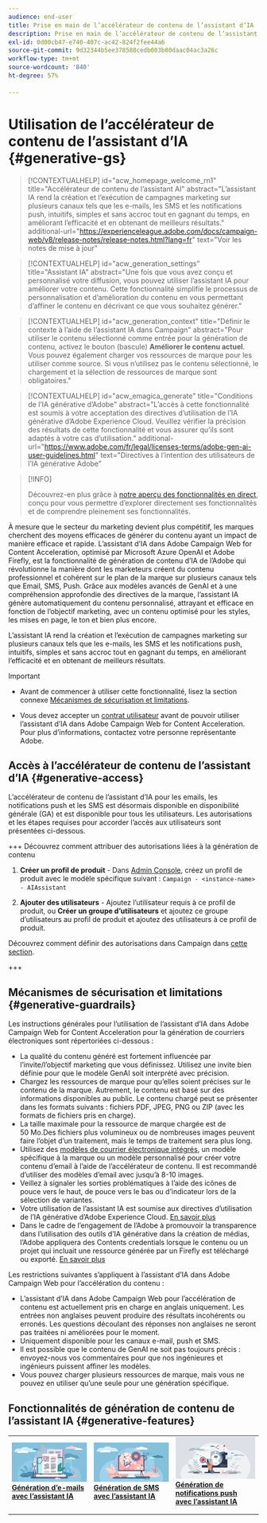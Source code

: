 ```yaml
---
audience: end-user
title: Prise en main de l’accélérateur de contenu de l’assistant d’IA
description: Prise en main de l’accélérateur de contenu de l’assistant d’IA
exl-id: 0d00cb47-e740-407c-ac42-824f2fee44a6
source-git-commit: 9d32344b5ee378588cedb003b80daac04ac3a26c
workflow-type: tm+mt
source-wordcount: '840'
ht-degree: 57%

---
```


# Utilisation de l’accélérateur de contenu de l’assistant d’IA  {#generative-gs}

>[!CONTEXTUALHELP]
>id="acw_homepage_welcome_rn1"
>title="Accélérateur de contenu de l’assistant AI"
>abstract="L’assistant IA rend la création et l’exécution de campagnes marketing sur plusieurs canaux tels que les e-mails, les SMS et les notifications push, intuitifs, simples et sans accroc tout en gagnant du temps, en améliorant l’efficacité et en obtenant de meilleurs résultats."
>additional-url="https://experienceleague.adobe.com/docs/campaign-web/v8/release-notes/release-notes.html?lang=fr" text="Voir les notes de mise à jour"


>[!CONTEXTUALHELP]
>id="acw_generation_settings"
>title="Assistant IA"
>abstract="Une fois que vous avez conçu et personnalisé votre diffusion, vous pouvez utiliser l’assistant IA pour améliorer votre contenu. Cette fonctionnalité simplifie le processus de personnalisation et d’amélioration du contenu en vous permettant d’affiner le contenu en décrivant ce que vous souhaitez générer."


>[!CONTEXTUALHELP]
>id="acw_generation_context"
>title="Définir le contexte à l’aide de l’assistant IA dans Campaign"
>abstract="Pour utiliser le contenu sélectionné comme entrée pour la génération de contenu, activez le bouton (bascule) **Améliorer le contenu actuel**. Vous pouvez également charger vos ressources de marque pour les utiliser comme source. Si vous n’utilisez pas le contenu sélectionné, le chargement et la sélection de ressources de marque sont obligatoires."

>[!CONTEXTUALHELP]
>id="acw_emagica_generate"
>title="Conditions de l’IA générative d’Adobe"
>abstract="L’accès à cette fonctionnalité est soumis à votre acceptation des directives d’utilisation de l’IA générative d’Adobe Experience Cloud. Veuillez vérifier la précision des résultats de cette fonctionnalité et vous assurer qu’ils sont adaptés à votre cas d’utilisation."
>additional-url="https://www.adobe.com/fr/legal/licenses-terms/adobe-gen-ai-user-guidelines.html" text="Directives à l’intention des utilisateurs de l’IA générative Adobe"

>[!INFO]
>
>Découvrez-en plus grâce à [notre aperçu des fonctionnalités en direct](https://experienceleague.adobe.com/en/apps/journey-optimizer/ai-assistant-content-accelerator), conçu pour vous permettre d’explorer directement ses fonctionnalités et de comprendre pleinement ses fonctionnalités.


À mesure que le secteur du marketing devient plus compétitif, les marques cherchent des moyens efficaces de générer du contenu ayant un impact de manière efficace et rapide. L’assistant d’IA dans Adobe Campaign Web for Content Acceleration, optimisé par Microsoft Azure OpenAI et Adobe Firefly, est la fonctionnalité de génération de contenu d’IA de l’Adobe qui révolutionne la manière dont les marketeurs créent du contenu professionnel et cohérent sur le plan de la marque sur plusieurs canaux tels que Email, SMS, Push. Grâce aux modèles avancés de GenAI et à une compréhension approfondie des directives de la marque, l’assistant IA génère automatiquement du contenu personnalisé, attrayant et efficace en fonction de l’objectif marketing, avec un contenu optimisé pour les styles, les mises en page, le ton et bien plus encore.

L’assistant IA rend la création et l’exécution de campagnes marketing sur plusieurs canaux tels que les e-mails, les SMS et les notifications push, intuitifs, simples et sans accroc tout en gagnant du temps, en améliorant l’efficacité et en obtenant de meilleurs résultats.

>[!IMPORTANT]
>
>* Avant de commencer à utiliser cette fonctionnalité, lisez la section connexe [Mécanismes de sécurisation et limitations](#generative-guardrails).
>
>* Vous devez accepter un [contrat utilisateur](https://www.adobe.com/legal/licenses-terms/adobe-dx-gen-ai-user-guidelines.html) avant de pouvoir utiliser l’assistant d’IA dans Adobe Campaign Web for Content Acceleration. Pour plus d’informations, contactez votre personne représentante Adobe.

## Accès à l’accélérateur de contenu de l’assistant d’IA {#generative-access}

L’accélérateur de contenu de l’assistant d’IA pour les emails, les notifications push et les SMS est désormais disponible en disponibilité générale (GA) et est disponible pour tous les utilisateurs. Les autorisations et les étapes requises pour accorder l’accès aux utilisateurs sont présentées ci-dessous.

+++  Découvrez comment attribuer des autorisations liées à la génération de contenu

1. **Créer un profil de produit** - Dans [Admin Console](https://stage.adminconsole.adobe.com/), créez un profil de produit avec le modèle spécifique suivant :
   `Campaign - <instance-name> - AIAssistant`

1. **Ajouter des utilisateurs** - Ajoutez l’utilisateur requis à ce profil de produit,
ou
   **Créer un groupe d’utilisateurs** et ajoutez ce groupe d’utilisateurs au profil de produit et ajoutez des utilisateurs à ce profil de produit.

Découvrez comment définir des autorisations dans Campaign dans [cette section](../get-started/permissions.md).

+++

## Mécanismes de sécurisation et limitations {#generative-guardrails}

Les instructions générales pour l’utilisation de l’assistant d’IA dans Adobe Campaign Web for Content Acceleration pour la génération de courriers électroniques sont répertoriées ci-dessous :

* La qualité du contenu généré est fortement influencée par l’invite/l’objectif marketing que vous définissez. Utilisez une invite bien définie pour que le modèle GenAI soit interprété avec précision. 
* Chargez les ressources de marque pour qu’elles soient précises sur le contenu de la marque. Autrement, le contenu est basé sur des informations disponibles au public. Le contenu chargé peut se présenter dans les formats suivants : fichiers PDF, JPEG, PNG ou ZIP (avec les formats de fichiers pris en charge).
* La taille maximale pour la ressource de marque chargée est de 50 Mo.Des fichiers plus volumineux ou de nombreuses images peuvent faire l’objet d’un traitement, mais le temps de traitement sera plus long.
* Utilisez des [modèles de courrier électronique intégrés](../email/create-email-templates.md), un modèle spécifique à la marque ou un modèle personnalisé pour créer votre contenu d’email à l’aide de l’accélérateur de contenu. Il est recommandé d’utiliser des modèles d’email avec jusqu’à 8-10 images.
* Veillez à signaler les sorties problématiques à l’aide des icônes de pouce vers le haut, de pouce vers le bas ou d’indicateur lors de la sélection de variantes.
* Votre utilisation de l’assistant IA est soumise aux directives d’utilisation de l’IA générative d’Adobe Experience Cloud. [En savoir plus](https://www.adobe.com/legal/licenses-terms/adobe-dx-gen-ai-user-guidelines.html)
* Dans le cadre de l’engagement de l’Adobe à promouvoir la transparence dans l’utilisation des outils d’IA générative dans la création de médias, l’Adobe appliquera des Contents credentials lorsque le contenu ou un projet qui incluait une ressource générée par un Firefly est téléchargé ou exporté. [En savoir plus](https://helpx.adobe.com/firefly/using/content-credentials.html)

Les restrictions suivantes s’appliquent à l’assistant d’IA dans Adobe Campaign Web pour l’accélération du contenu :

* L’assistant d’IA dans Adobe Campaign Web pour l’accélération de contenu est actuellement pris en charge en anglais uniquement. Les entrées non anglaises peuvent produire des résultats incohérents ou erronés. Les questions découlant des réponses non anglaises ne seront pas traitées ni améliorées pour le moment.
* Uniquement disponible pour les canaux e-mail, push et SMS.
* Il est possible que le contenu de GenAI ne soit pas toujours précis : envoyez-nous vos commentaires pour que nos ingénieures et ingénieurs puissent affiner les modèles.
* Vous pouvez charger plusieurs ressources de marque, mais vous ne pouvez en utiliser qu’une seule pour une génération spécifique.

## Fonctionnalités de génération de contenu de l’assistant IA {#generative-features}

<table style="table-layout:fixed"><tr style="border: 0;">
<td>
<a href="generative-content.md">
<img alt="Génération d’e-mails" src="assets/do-not-localize/text-genai.jpeg">
</a>
<div>
<a href="generative-content.md"><strong>Génération d’e-mails avec l’assistant IA</strong></a>
</div>
<p>
</td>
<td>
<a href="generative-sms.md">
<img alt="Génération de SMS" src="assets/do-not-localize/image-genai.jpeg">
</a>
<div><a href="generative-sms.md"><strong>Génération de SMS avec l’assistant IA</strong>
</div>
<p>
</td>
<td>
<a href="generative-push.md">
<img alt="Génération de notifications push" src="assets/do-not-localize/email-genai.jpeg">
</a>
<div>
<a href="generative-push.md"><strong>Génération de notifications push avec l’assistant IA</strong></a>
</div>
<p></td>
</tr></table>
